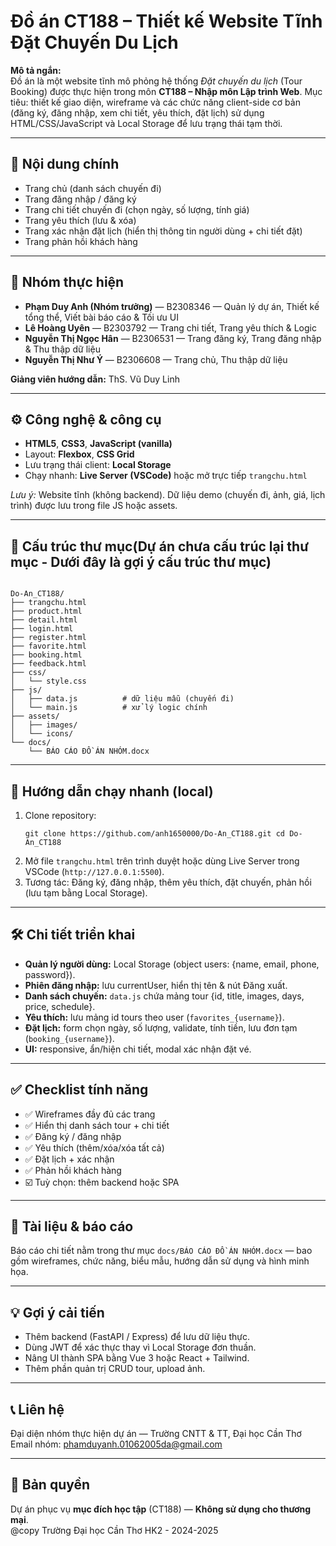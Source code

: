 <h1>Đồ án CT188 – Thiết kế Website Tĩnh Đặt Chuyến Du Lịch</h1> <p><strong>Mô tả ngắn:</strong><br> Đồ án là một website tĩnh mô phỏng hệ thống <em>Đặt chuyến du lịch</em> (Tour Booking) được thực hiện trong môn <strong>CT188 – Nhập môn Lập trình Web</strong>. Mục tiêu: thiết kế giao diện, wireframe và các chức năng client-side cơ bản (đăng ký, đăng nhập, xem chi tiết, yêu thích, đặt lịch) sử dụng HTML/CSS/JavaScript và Local Storage để lưu trạng thái tạm thời.</p> <hr> <h2>🔖 Nội dung chính</h2> <ul> <li>Trang chủ (danh sách chuyến đi)</li> <li>Trang đăng nhập / đăng ký</li> <li>Trang chi tiết chuyến đi (chọn ngày, số lượng, tính giá)</li> <li>Trang yêu thích (lưu & xóa)</li> <li>Trang xác nhận đặt lịch (hiển thị thông tin người dùng + chi tiết đặt)</li> <li>Trang phản hồi khách hàng</li> </ul> <hr> <h2>👥 Nhóm thực hiện</h2> <ul> <li><strong>Phạm Duy Anh (Nhóm trưởng)</strong> — B2308346 — Quản lý dự án, Thiết kế tổng thể, Viết bài báo cáo & Tối ưu UI</li> <li><strong>Lê Hoàng Uyên</strong> — B2303792 — Trang chi tiết, Trang yêu thích & Logic </li> <li><strong>Nguyễn Thị Ngọc Hân</strong> — B2306531 — Trang đăng ký, Trang đăng nhập & Thu thập dữ liệu</li> <li><strong>Nguyễn Thị Như Ý</strong> — B2306608 — Trang chủ, Thu thập dữ liệu</li> </ul> <p><strong>Giảng viên hướng dẫn:</strong> ThS. Vũ Duy Linh</p> <hr> <h2>⚙️ Công nghệ & công cụ</h2> <ul> <li><strong>HTML5</strong>, <strong>CSS3</strong>, <strong>JavaScript (vanilla)</strong></li> <li>Layout: <strong>Flexbox</strong>, <strong>CSS Grid</strong></li> <li>Lưu trạng thái client: <strong>Local Storage</strong></li> <li>Chạy nhanh: <strong>Live Server (VSCode)</strong> hoặc mở trực tiếp <code>trangchu.html</code></li> </ul> <p><em>Lưu ý:</em> Website tĩnh (không backend). Dữ liệu demo (chuyến đi, ảnh, giá, lịch trình) được lưu trong file JS hoặc assets.</p> <hr><h2>📂 Cấu trúc thư mục(Dự án chưa cấu trúc lại thư mục - Dưới đây là gợi ý cấu trúc thư mục)</h2>
<pre><code>
Do-An_CT188/
├── trangchu.html
├── product.html
├── detail.html
├── login.html
├── register.html
├── favorite.html
├── booking.html
├── feedback.html
├── css/
│   └── style.css
├── js/
│   ├── data.js          # dữ liệu mẫu (chuyến đi)
│   └── main.js          # xử lý logic chính
├── assets/
│   ├── images/
│   └── icons/
└── docs/
    └── BÁO CÁO ĐỒ ÁN NHÓM.docx
</code></pre>
 <hr> <h2>🚀 Hướng dẫn chạy nhanh (local)</h2> <ol> <li>Clone repository: <pre><code>git clone https://github.com/anh1650000/Do-An_CT188.git cd Do-An_CT188</code></pre> </li> <li>Mở file <code>trangchu.html</code> trên trình duyệt hoặc dùng Live Server trong VSCode (<code>http://127.0.0.1:5500</code>).</li> <li>Tương tác: Đăng ký, đăng nhập, thêm yêu thích, đặt chuyến, phản hồi (lưu tạm bằng Local Storage).</li> </ol> <hr> <h2>🛠 Chi tiết triển khai</h2> <ul> <li><strong>Quản lý người dùng:</strong> Local Storage (object users: {name, email, phone, password}).</li> <li><strong>Phiên đăng nhập:</strong> lưu currentUser, hiển thị tên & nút Đăng xuất.</li> <li><strong>Danh sách chuyến:</strong> <code>data.js</code> chứa mảng tour {id, title, images, days, price, schedule}.</li> <li><strong>Yêu thích:</strong> lưu mảng id tours theo user (<code>favorites_{username}</code>).</li> <li><strong>Đặt lịch:</strong> form chọn ngày, số lượng, validate, tính tiền, lưu đơn tạm (<code>booking_{username}</code>).</li> <li><strong>UI:</strong> responsive, ẩn/hiện chi tiết, modal xác nhận đặt vé.</li> </ul> <hr> <h2>✅ Checklist tính năng</h2> <ul> <li>✅ Wireframes đầy đủ các trang</li> <li>✅ Hiển thị danh sách tour + chi tiết</li> <li>✅ Đăng ký / đăng nhập</li> <li>✅ Yêu thích (thêm/xóa/xóa tất cả)</li> <li>✅ Đặt lịch + xác nhận</li> <li>✅ Phản hồi khách hàng</li> <li>☑️ Tuỳ chọn: thêm backend hoặc SPA</li> </ul> <hr> <h2>🧾 Tài liệu & báo cáo</h2> <p>Báo cáo chi tiết nằm trong thư mục <code>docs/BÁO CÁO ĐỒ ÁN NHÓM.docx</code> — bao gồm wireframes, chức năng, biểu mẫu, hướng dẫn sử dụng và hình minh họa.</p> <hr> <h2>💡 Gợi ý cải tiến</h2> <ul> <li>Thêm backend (FastAPI / Express) để lưu dữ liệu thực.</li> <li>Dùng JWT để xác thực thay vì Local Storage đơn thuần.</li> <li>Nâng UI thành SPA bằng Vue 3 hoặc React + Tailwind.</li> <li>Thêm phần quản trị CRUD tour, upload ảnh.</li> </ul> <hr> <h2>📞 Liên hệ</h2> <p>Đại diện nhóm thực hiện dự án — Trường CNTT & TT, Đại học Cần Thơ<br> Email nhóm: <a href="mailto:phamduyanh.01062005da@gmail.com">phamduyanh.01062005da@gmail.com</a></p> <hr> <h2>📜 Bản quyền</h2> <p>Dự án phục vụ <strong>mục đích học tập</strong> (CT188) — <strong>Không sử dụng cho thương mại</strong>.<br>@copy Trường Đại học Cần Thơ HK2 - 2024-2025</p>

